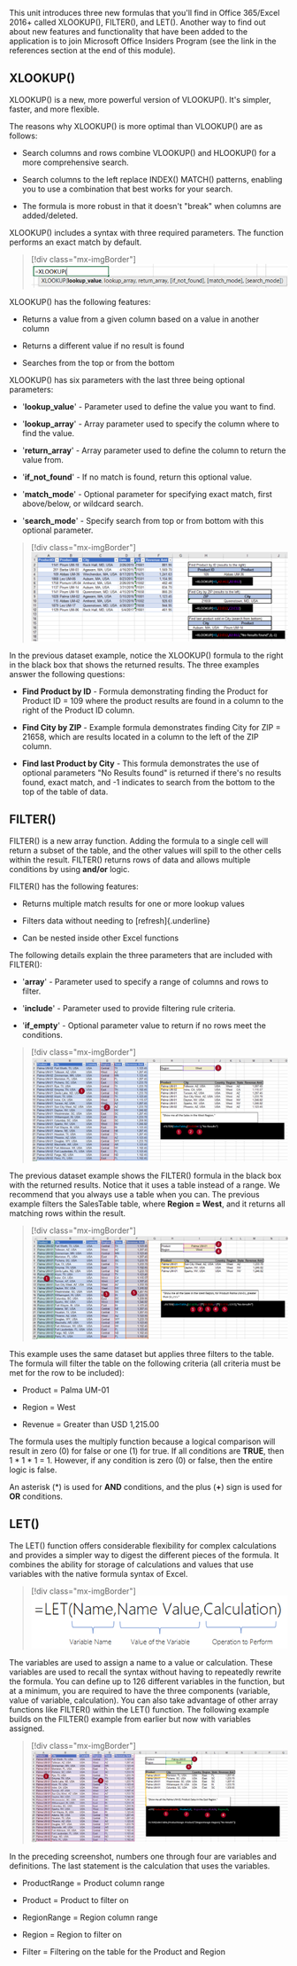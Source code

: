 This unit introduces three new formulas that you'll find in Office 365/Excel 2016+ called XLOOKUP(), FILTER(), and LET(). Another way to find out about new features and functionality that have been added to the application is to join Microsoft Office Insiders Program (see the link in the references section at the end of this module).

## XLOOKUP()

XLOOKUP() is a new, more powerful version of VLOOKUP(). It's simpler, faster, and more flexible.

The reasons why XLOOKUP() is more optimal than VLOOKUP() are as follows:

-   Search columns and rows combine VLOOKUP() and HLOOKUP() for a more comprehensive search.

-   Search columns to the left replace INDEX() MATCH() patterns, enabling you to use a combination that best works for your search.

-   The formula is more robust in that it doesn't "break" when columns are added/deleted.

XLOOKUP() includes a syntax with three required parameters. The function performs an exact match by default.

> [!div class="mx-imgBorder"]
> [![Screenshot of Excel Formula bar with XLOOKUP() function syntax.](../media/xlookup.png)](../media/xlookup.png#lightbox)

XLOOKUP() has the following features:

-   Returns a value from a given column based on a value in another column

-   Returns a different value if no result is found

-   Searches from the top or from the bottom

XLOOKUP() has six parameters with the last three being optional parameters:

-   '**lookup\_value**' - Parameter used to define the value you want to find.

-   '**lookup\_array**' - Array parameter used to specify the column where to find the value.

-   '**return\_array**' - Array parameter used to define the column to return the value from.

-   '**if\_not\_found**' - If no match is found, return this optional value.

-   '**match\_mode**' - Optional parameter for specifying exact match, first above/below, or wildcard search.

-   '**search\_mode**' - Specify search from top or from bottom with this optional parameter.

> [!div class="mx-imgBorder"]
> [![Screenshot of XLookup() examples.](../media/examples.png)](../media/examples.png#lightbox)

In the previous dataset example, notice the XLOOKUP() formula to the right in the black box that shows the returned results. The three examples answer the following questions:

-   **Find Product by ID** - Formula demonstrating finding the Product for Product ID = 109 where the product results are found in a column to the right of the Product ID column.

-   **Find City by ZIP** - Example formula demonstrates finding City for ZIP = 21658, which are results located in a column to the left of the ZIP column.

-   **Find last Product by City** - This formula demonstrates the use of optional parameters "No Results found" is returned if there's no results found, exact match, and -1 indicates to search from the bottom to the top of the table of data.

## FILTER()

FILTER() is a new array function. Adding the formula to a single cell will return a subset of the table, and the other values will spill to the other cells within the result. FILTER() returns rows of data and allows multiple conditions by using **and/or** logic.

FILTER() has the following features:

-   Returns multiple match results for one or more lookup values

-   Filters data without needing to [refresh]{.underline}

-   Can be nested inside other Excel functions

The following details explain the three parameters that are included with FILTER():

-   '**array**' - Parameter used to specify a range of columns and rows to filter.

-   '**include**' - Parameter used to provide filtering rule criteria.

-   '**if\_empty**' - Optional parameter value to return if no rows meet the conditions.

> [!div class="mx-imgBorder"]
> [![Screenshot of a Filter() Single example.](../media/filter.png)](../media/filter.png#lightbox)

The previous dataset example shows the FILTER() formula in the black box with the returned results. Notice that it uses a table instead of a range. We recommend that you always use a table when you can. The previous example filters the SalesTable table, where **Region = West**, and it returns all matching rows within the result.

> [!div class="mx-imgBorder"]
> [![Screenshot of a Filter() Multiple example.](../media/filter-multiple.png)](../media/filter-multiple.png#lightbox)

This example uses the same dataset but applies three filters to the table. The formula will filter the table on the following criteria (all criteria must be met for the row to be included):

-   Product = Palma UM-01

-   Region = West

-   Revenue = Greater than USD 1,215.00

The formula uses the multiply function because a logical comparison will result in zero (0) for false or one (1) for true. If all conditions are **TRUE**, then 1 \* 1 \* 1 = 1. However, if any condition is zero (0) or false, then the entire logic is false.

An asterisk (\*) is used for **AND** conditions, and the plus (**+**) sign is used for **OR** conditions.

## LET()

The LET() function offers considerable flexibility for complex calculations and provides a simpler way to digest the different pieces of the formula. It combines the ability for storage of calculations and values that use variables with the native formula syntax of Excel.

> [!div class="mx-imgBorder"]
> [![Diagram of LET() Function Syntax.](../media/let-function.png)](../media/let-function.png#lightbox)

The variables are used to assign a name to a value or calculation. These variables are used to recall the syntax without having to repeatedly rewrite the formula. You can define up to 126 different variables in the function, but at a minimum, you are required to have the three components (variable, value of variable, calculation). You can also take advantage of other array functions like FILTER() within the LET() function. The following example builds on the FILTER() example from earlier but now with variables assigned.

> [!div class="mx-imgBorder"]
> [![Screenshot of LET() example.](../media/let-example.png)](../media/let-example.png#lightbox)

In the preceding screenshot, numbers one through four are variables and definitions. The last statement is the calculation that uses the variables.

-   ProductRange = Product column range

-   Product = Product to filter on

-   RegionRange = Region column range

-   Region = Region to filter on

-   Filter = Filtering on the table for the Product and Region

